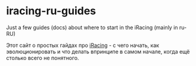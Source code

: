 # iracing-ru-guides
Just a few guides (docs) about where to start in the iRacing (mainly in ru-RU)

Этот сайт о простых гайдах про [iRacing](https://www.iracing.com) - с чего начать, как эволюционировать и что делать впринципе в самом начале, когда ещё столько всего не понятного.
